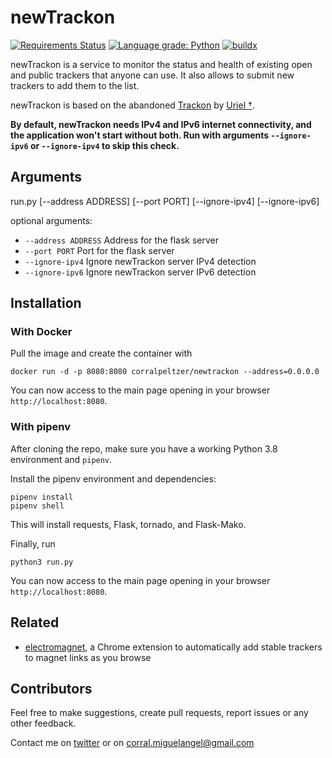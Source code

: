 # newTrackon

[![Requirements Status](https://requires.io/github/CorralPeltzer/newTrackon/requirements.svg?branch=master)](https://requires.io/github/CorralPeltzer/newTrackon/requirements/?branch=master)
[![Language grade: Python](https://img.shields.io/lgtm/grade/python/g/CorralPeltzer/newTrackon.svg?logo=lgtm&logoWidth=18)](https://lgtm.com/projects/g/CorralPeltzer/newTrackon/context:python)
[![buildx](https://github.com/CorralPeltzer/newTrackon/workflows/buildx/badge.svg)](https://github.com/CorralPeltzer/newTrackon/actions?query=workflow%3Abuildx)

newTrackon is a service to monitor the status and health of existing open and public trackers that anyone can use.
It also allows to submit new trackers to add them to the list.

newTrackon is based on the abandoned [Trackon](http://repo.cat-v.org/trackon/) by [Uriel †](https://github.com/uriel).


**By default, newTrackon needs IPv4 and IPv6 internet connectivity, and the application won't start without both.
Run with arguments `--ignore-ipv6` or `--ignore-ipv4` to skip this check.**

## Arguments
run.py [--address ADDRESS] [--port PORT] [--ignore-ipv4]
              [--ignore-ipv6]

optional arguments:
  * `--address ADDRESS`  Address for the flask server
  * `--port PORT`        Port for the flask server
  * `--ignore-ipv4`      Ignore newTrackon server IPv4 detection
  * `--ignore-ipv6`      Ignore newTrackon server IPv6 detection


## Installation

### With Docker
Pull the image and create the container with
```
docker run -d -p 8080:8080 corralpeltzer/newtrackon --address=0.0.0.0
```
You can now access to the main page opening in your browser `http://localhost:8080`.

### With pipenv
After cloning the repo, make sure you have a working Python 3.8 environment and `pipenv`.

Install the pipenv environment and dependencies:
```
pipenv install
pipenv shell
```
This will install requests, Flask, tornado, and Flask-Mako.

Finally, run
```
python3 run.py
```
You can now access to the main page opening in your browser `http://localhost:8080`.

## Related
* [electromagnet](https://github.com/sdmtr/electromagnet), a Chrome extension to automatically add stable trackers to magnet links as you browse


## Contributors

Feel free to make suggestions, create pull requests, report issues or any other feedback.

Contact me on [twitter](https://twitter.com/CorralPeltzer) or on corral.miguelangel@gmail.com
